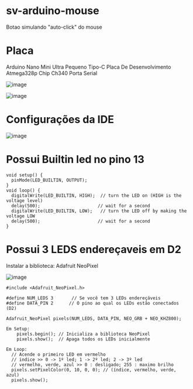 # sv-arduino-mouse
Botao simulando "auto-click" do mouse

# Placa
Arduino Nano Mini Ultra Pequeno Tipo-C Placa De Desenvolvimento Atmega328p Chip Ch340 Porta Serial

![image](https://github.com/user-attachments/assets/eab1fb8d-1a04-469f-ac8f-1e0232afaf52)

![image](https://github.com/user-attachments/assets/2dfe554a-8053-442a-b3fe-2751bd58d134)


# Configurações da IDE
![image](https://github.com/user-attachments/assets/457cce0b-5ddc-49e8-91ae-4dbbf5436351)

# Possui Builtin led no pino 13

```
void setup() {
  pinMode(LED_BUILTIN, OUTPUT);
}
void loop() {
  digitalWrite(LED_BUILTIN, HIGH);  // turn the LED on (HIGH is the voltage level)
  delay(500);                      // wait for a second
  digitalWrite(LED_BUILTIN, LOW);   // turn the LED off by making the voltage LOW
  delay(500);                      // wait for a second
}
```

# Possui 3 LEDS endereçaveis em D2
Instalar a biblioteca: Adafruit NeoPixel

![image](https://github.com/user-attachments/assets/55ed3a9b-caa5-4583-9d12-8a1df993e2a6)

``` Arduino
#include <Adafruit_NeoPixel.h>

#define NUM_LEDS 3       // Se você tem 3 LEDs endereçáveis
#define DATA_PIN 2      // O pino ao qual os LEDs estão conectados (D2)

Adafruit_NeoPixel pixels(NUM_LEDS, DATA_PIN, NEO_GRB + NEO_KHZ800);

Em Setup:
    pixels.begin(); // Inicializa a biblioteca NeoPixel
    pixels.show();  // Apaga todos os LEDs inicialmente

Em Loop:
  // Acende o primeiro LED em vermelho
  // indice >> 0 -> 1º led; 1 -> 2º led; 2 -> 3º led
  // vermelho, verde, azul >> 0 : desligado; 255 : maximo brilho
  pixels.setPixelColor(0, 10, 0, 0); // (índice, vermelho, verde, azul)
  pixels.show();
```


  

